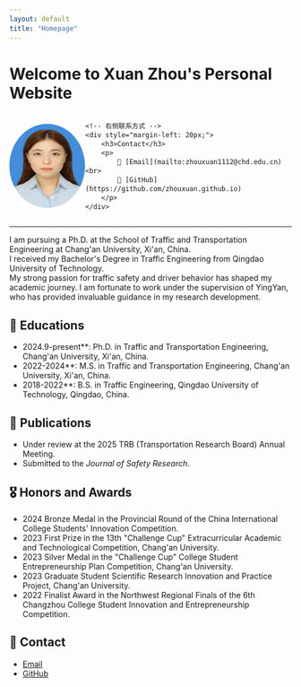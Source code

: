 ```yaml
---
layout: default
title: "Homepage"
---
```


# Welcome to Xuan Zhou's Personal Website
<div style="display: flex; align-items: center;">
    <!-- 左侧照片 -->
    <img src="个人证件照.jpg" alt="Profile Picture" style="border-radius: 50%; width: 150px; height: 150px;">

    <!-- 右侧联系方式 -->
    <div style="margin-left: 20px;">
        <h3>Contact</h3>
        <p>
            📧 [Email](mailto:zhouxuan1112@chd.edu.cn) <br>
            🔗 [GitHub](https://github.com/zhouxuan.github.io)
        </p>
    </div>
</div>

---
I am pursuing a Ph.D. at the School of Traffic and Transportation Engineering at Chang'an University, Xi'an, China.  
I received my Bachelor's Degree in Traffic Engineering from Qingdao University of Technology.  
My strong passion for traffic safety and driver behavior has shaped my academic journey. I am fortunate to work under the supervision of YingYan, who has provided invaluable guidance in my research development.

## 🏫 Educations
- 2024.9-present**: Ph.D. in Traffic and Transportation Engineering, Chang'an University, Xi'an, China.  
- 2022-2024**: M.S. in Traffic and Transportation Engineering, Chang'an University, Xi'an, China.  
- 2018-2022**: B.S. in Traffic Engineering, Qingdao University of Technology, Qingdao, China.  

## 📜 Publications

- Under review at the 2025 TRB (Transportation Research Board) Annual Meeting.
- Submitted to the *Journal of Safety Research*.
  
## 🎖 Honors and Awards

- 2024 Bronze Medal in the Provincial Round of the China International College Students' Innovation Competition.
- 2023 First Prize in the 13th "Challenge Cup" Extracurricular Academic and Technological Competition, Chang'an University.
- 2023 Silver Medal in the "Challenge Cup" College Student Entrepreneurship Plan Competition, Chang'an University.
- 2023 Graduate Student Scientific Research Innovation and Practice Project, Chang'an University.
- 2022 Finalist Award in the Northwest Regional Finals of the 6th Changzhou College Student Innovation and Entrepreneurship Competition.

## 📧 Contact
- [Email](mailto:zhouxuan1112@chd.edu.cn)  
- [GitHub](https://github.com/zhouxuan.github.io)
